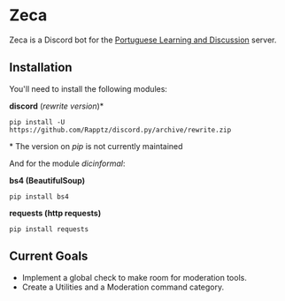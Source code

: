 # Zeca
Zeca is a Discord bot for the [Portuguese Learning and Discussion](https://discord.gg/xMwmBZe) server.

## Installation

You'll need to install the following modules:

**discord** (*rewrite version*)\*

```pip install -U https://github.com/Rapptz/discord.py/archive/rewrite.zip```

\* The version on *pip* is not currently maintained

And for the module *dicinformal*:

**bs4 (BeautifulSoup)**

```pip install bs4```

**requests (http requests)**

```pip install requests```

## Current Goals

 - Implement a global check to make room for moderation tools.
 - Create a Utilities and a Moderation command category.
